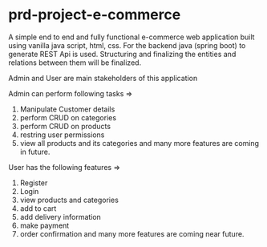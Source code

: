 # prd-project-e-commerce
A simple end to end and fully functional e-commerce web application built using vanilla java script, html, css. For the backend java (spring boot) to generate REST Api is used.
Structuring and finalizing the entities and relations between them will be finalized.

Admin and User are main stakeholders of this application

Admin can perform following tasks => 
1. Manipulate Customer details
2. perform CRUD on categories
3. perform CRUD on products
4. restring user permissions
5. view all products and its categories and many more features are coming in future.

User has the following features => 
1. Register
2. Login
3. view products and categories
4. add to cart
5. add delivery information
6. make payment
7. order confirmation and many more features are coming near future.
